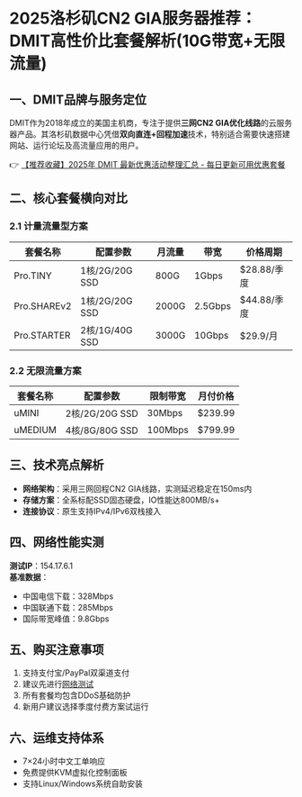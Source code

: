 # 2025洛杉矶CN2 GIA服务器推荐：DMIT高性价比套餐解析(10G带宽+无限流量)

## 一、DMIT品牌与服务定位
DMIT作为2018年成立的美国主机商，专注于提供**三网CN2 GIA优化线路**的云服务器产品。其洛杉矶数据中心凭借**双向直连+回程加速**技术，特别适合需要快速搭建网站、运行论坛及高流量应用的用户。

👉 [【推荐收藏】2025年 DMIT 最新优惠活动整理汇总 - 每日更新可用优惠套餐](https://bit.ly/dmit_coupon)

## 二、核心套餐横向对比
### 2.1 计量流量型方案
| 套餐名称        | 配置参数                | 月流量 | 带宽   | 价格周期       |
|-----------------|-------------------------|--------|--------|----------------|
| Pro.TINY        | 1核/2G/20G SSD         | 800G   | 1Gbps  | $28.88/季度    |
| Pro.SHAREv2     | 1核/2G/20G SSD         | 2000G  | 2.5Gbps| $44.88/季度    |
| Pro.STARTER     | 2核/1G/40G SSD         | 3000G  | 10Gbps | $29.9/月       |

### 2.2 无限流量方案
| 套餐名称        | 配置参数                | 限制带宽 | 月付价格   |
|-----------------|-------------------------|----------|------------|
| uMINI           | 2核/2G/20G SSD         | 30Mbps   | $239.99    |
| uMEDIUM         | 4核/8G/80G SSD         | 100Mbps  | $799.99    |

## 三、技术亮点解析
- **网络架构**：采用三网回程CN2 GIA线路，实测延迟稳定在150ms内
- **存储方案**：全系标配SSD固态硬盘，IO性能达800MB/s+
- **连接协议**：原生支持IPv4/IPv6双栈接入

## 四、网络性能实测
**测试IP**：154.17.6.1  
**基准数据**：
- 中国电信下载：328Mbps
- 中国联通下载：285Mbps
- 国际带宽峰值：9.8Gbps

## 五、购买注意事项
1. 支持支付宝/PayPal双渠道支付
2. 建议先进行[网络测试](https://status.idcoffer.com/Detail/F3758266)
3. 所有套餐均包含DDoS基础防护
4. 新用户建议选择季度付费方案试运行

## 六、运维支持体系
- 7×24小时中文工单响应
- 免费提供KVM虚拟化控制面板
- 支持Linux/Windows系统自助安装